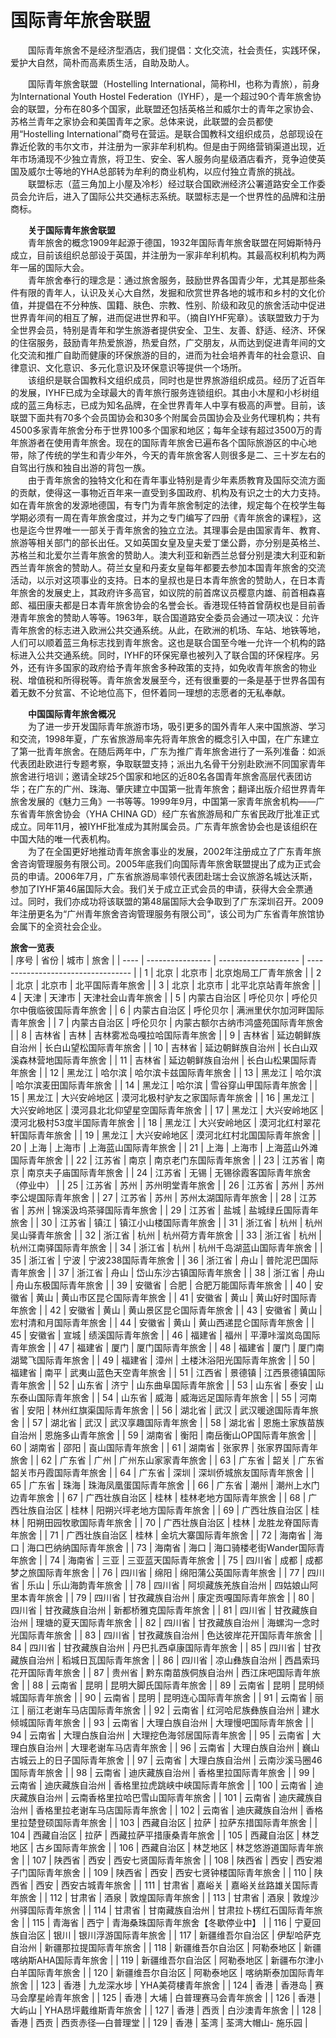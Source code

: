 # 国际青年旅舍联盟  

&emsp;&emsp;国际青年旅舍不是经济型酒店，我们提倡：文化交流，社会责任，实践环保，爱护大自然，简朴而高素质生活，自助及助人。  

&emsp;&emsp;国际青年旅舍联盟（Hostelling International，简称HI，也称为青旅），前身为International Youth Hostel Federation（IYHF），是一个超过90个青年旅舍协会的联盟，分布在80多个国家，此联盟还包括英格兰和威尔士的青年之家协会、苏格兰青年之家协会和美国青年之家。总体来说，此联盟的会员都使用“Hostelling International”商号在营运。是联合国教科文组织成员，总部现设在靠近伦敦的韦尔文市，并注册为一家非牟利机构。但是由于网络营销渠道出现，近年市场涌现不少独立青旅，将卫生、安全、客人服务向星级酒店看齐，竞争迫使英国及威尔士等地的YHA总部转为牟利的商业机构，以应付独立青旅的挑战。  
&emsp;&emsp;联盟标志（蓝三角加上小屋及冷杉）经过联合国欧洲经济公署道路安全工作委员会允许后，进入了国际公共交通标志系统。联盟标志是一个世界性的品牌和注册商标。  

&emsp;&emsp;**关于国际青年旅舍联盟**  
&emsp;&emsp;青年旅舍的概念1909年起源于德国，1932年国际青年旅舍联盟在阿姆斯特丹成立，目前该组织总部设于英国，并注册为一家非牟利机构。其最高权利机构为两年一届的国际大会。  
&emsp;&emsp;青年旅舍奉行的理念是：通过旅舍服务，鼓励世界各国青少年，尤其是那些条件有限的青年人，认识及关心大自然，发掘和欣赏世界各地的城市和乡村的文化价值，并提倡在不分种族、国籍、肤色、宗教、性别、阶级和政见的旅舍活动中促进世界青年间的相互了解，进而促进世界和平。（摘自IYHF宪章）。该联盟致力于为全世界会员，特别是青年和学生旅游者提供安全、卫生、友善、舒适、经济、环保的住宿服务，鼓励青年热爱旅游，热爱自然，广交朋友，从而达到促进青年间的文化交流和推广自助而健康的环保旅游的目的，进而为社会培养青年的社会意识、自律意识、文化意识、多元化意识及环保意识等提供一个场所。  
&emsp;&emsp;该组织是联合国教科文组织成员，同时也是世界旅游组织成员。经历了近百年的发展，IYHF已成为全球最大的青年旅行服务连锁组织。其由小木屋和小杉树组成的蓝三角标志，已成为知名品牌，在全世界青年人中享有极高的声誉。目前，该联盟下面共有70多个会员国协会和30多个附属会员国协会及业务代理机构；共有4500多家青年旅舍分布于世界100多个国家和地区；每年全球有超过3500万的青年旅游者在使用青年旅舍。现在的国际青年旅舍已遍布各个国际旅游区的中心地带，除了传统的学生和青少年外，今天的青年旅舍客人则很多是二、三十岁左右的自驾出行族和独自出游的背包一族。  
&emsp;&emsp;由于青年旅舍的独特文化和在青年事业特别是青少年素质教育及国际交流方面的贡献，使得这一事物近百年来一直受到多国政府、机构及有识之士的大力支持。如在青年旅舍的发源地德国，有专门为青年旅舍制定的法律，规定每个在校学生每学期必须有一周在青年旅舍度过，并为之专门编写了四册《青年旅舍的课程》，这也是迄今世界唯一一部关于青年旅舍的独立立法。其理事会是由国家青年、教育、旅游等相关部门的部长出任。又如英国女皇及皇夫爱丁堡公爵，亦分别是英格兰、苏格兰和北爱尔兰青年旅舍的赞助人。澳大利亚和新西兰总督分别是澳大利亚和新西兰青年旅舍的赞助人。荷兰女皇和丹麦女皇每年都要去参加本国青年旅舍的交流活动，以示对这项事业的支持。日本的皇叔也是日本青年旅舍的赞助人，在日本青年旅舍的发展史上，其政府许多高官，如议院的前首席议员樱意内雄、前首相森喜郎、福田康夫都是日本青年旅舍协会的名誉会长。香港现任特首曾荫权也是目前香港青年旅舍的赞助人等等。1963年，联合国道路安全委员会通过一项决议：允许青年旅舍的标志进入欧洲公共交通系统。从此，在欧洲的机场、车站、地铁等地，人们可以顺着蓝三角标志找到青年旅舍。这也是联合国至今唯一允许一个机构的路标进入公共交通系统。同时，IYHF的环保宪章也被列入了联合国的环保程序。另外，还有许多国家的政府给予青年旅舍多种政策的支持，如免收青年旅舍的物业税、增值税和所得税等。青年旅舍发展至今，还有很重要的一条是基于世界各国有着无数不分贫富、不论地位高下，但怀着同一理想的志愿者的无私奉献。  

&emsp;&emsp;**中国国际青年旅舍概况**  
&emsp;&emsp;为了进一步开发国际青年旅游市场，吸引更多的国外青年人来中国旅游、学习和交流，1998年夏，广东省旅游局率先将青年旅舍的概念引入中国，在广东建立了第一批青年旅舍。在随后两年中，广东为推广青年旅舍进行了一系列准备：如派代表团赴欧进行专题考察，争取联盟支持；派出九名骨干分别赴欧洲不同国家青年旅舍进行培训；邀请全球25个国家和地区的近80名各国青年旅舍高层代表团访华；在广东的广州、珠海、肇庆建立中国第一批青年旅舍；翻译出版介绍世界青年旅舍发展的《魅力三角》一书等等。1999年9月，中国第一家青年旅舍机构――广东省青年旅舍协会（YHA CHINA GD）经广东省旅游局和广东省民政厅批准正式成立。同年11月，被IYHF批准成为其附属会员。广东青年旅舍协会也是该组织在中国大陆的唯一代表机构。  
&emsp;&emsp;为了在全国更好地推动青年旅舍事业的发展，2002年注册成立了广东青年旅舍咨询管理服务有限公司。2005年底我们向国际青年旅舍联盟提出了成为正式会员的申请。2006年7月，广东省旅游局率领代表团赴瑞士会议旅游名城达沃斯，参加了IYHF第46届国际大会。我们关于成立正式会员的申请，获得大会全票通过。同时，我们亦成功将该联盟的第48届国际大会争取到了广东深圳召开。2009年注册更名为“广州青年旅舍咨询管理服务有限公司”，该公司为广东省青年旅馆协会属下的全资社会企业。  

**旅舍一览表**  
| 序号 | 省份             | 城市                 | 旅舍                               |
| ---- | ---------------- | -------------------- | ---------------------------------- |
| 1    | 北京             | 北京市               | 北京炮局工厂青年旅舍               |
| 2    | 北京             | 北京市               | 北平国际青年旅舍                   |
| 3    | 北京             | 北京市               | 北平北京站青年旅舍                 |
| 4    | 天津             | 天津市               | 天津社会山青年旅舍                 |
| 5    | 内蒙古自治区     | 呼伦贝尔             | 呼伦贝尔中俄临彼国际青年旅舍       |
| 6    | 内蒙古自治区     | 呼伦贝尔             | 满洲里伏尔加河畔国际青年旅舍       |
| 7    | 内蒙古自治区     | 呼伦贝尔             | 内蒙古额尔古纳市鸿盛苑国际青年旅舍 |
| 8    | 吉林省           | 吉林                 | 吉林雾凇岛嘎拉哈国际青年旅舍       |
| 9    | 吉林省           | 延边朝鲜族自治州     | 长白山望松国际青年旅舍             |
| 10   | 吉林省           | 延边朝鲜族自治州     | 长白山双溪森林营地国际青年旅舍     |
| 11   | 吉林省           | 延边朝鲜族自治州     | 长白山松果国际青年旅舍             |
| 12   | 黑龙江           | 哈尔滨               | 哈尔滨卡兹国际青年旅舍             |
| 13   | 黑龙江           | 哈尔滨               | 哈尔滨麦田国际青年旅舍             |
| 14   | 黑龙江           | 哈尔滨               | 雪谷穿山甲国际青年旅舍             |
| 15   | 黑龙江           | 大兴安岭地区         | 漠河北极村驴友之家国际青年旅舍     |
| 16   | 黑龙江           | 大兴安岭地区         | 漠河县北北仰望星空国际青年旅舍     |
| 17   | 黑龙江           | 大兴安岭地区         | 漠河北极村53度半国际青年旅舍       |
| 18   | 黑龙江           | 大兴安岭地区         | 漠河北红村翠花轩国际青年旅舍       |
| 19   | 黑龙江           | 大兴安岭地区         | 漠河北红村北国国际青年旅舍         |
| 20   | 上海             | 上海市               | 上海蓝山国际青年旅舍               |
| 21   | 上海             | 上海市               | 上海蓝山外滩国际青年旅舍           |
| 22   | 江苏省           | 南京                 | 南京老门东国际青年旅舍             |
| 23   | 江苏省           | 南京                 | 南京夫子庙国际青年旅舍             |
| 24   | 江苏省           | 无锡                 | 无锡徐霞客国际青年旅舍（停业中）   |
| 25   | 江苏省           | 苏州                 | 苏州明堂青年旅舍                   |
| 26   | 江苏省           | 苏州                 | 苏州李公堤国际青年旅舍             |
| 27   | 江苏省           | 苏州                 | 苏州太湖国际青年旅舍               |
| 28   | 江苏省           | 苏州                 | 锦溪汲坞茶驿国际青年旅舍           |
| 29   | 江苏省           | 盐城                 | 盐城绿丘国际青年旅舍               |
| 30   | 江苏省           | 镇江                 | 镇江小山楼国际青年旅舍             |
| 31   | 浙江省           | 杭州                 | 杭州吴山驿青年旅舍                 |
| 32   | 浙江省           | 杭州                 | 杭州荷方青年旅舍                   |
| 33   | 浙江省           | 杭州                 | 杭州江南驿国际青年旅舍             |
| 34   | 浙江省           | 杭州                 | 杭州千岛湖蓝山国际青年旅舍         |
| 35   | 浙江省           | 宁波                 | 宁波238国际青年旅舍                |
| 36   | 浙江省           | 舟山                 | 普陀泥巴国际青年旅舍               |
| 37   | 浙江省           | 舟山                 | 岱山东沙古镇国际青年旅舍           |
| 38   | 浙江省           | 舟山                 | 舟山东极国际青年旅舍               |
| 39   | 安徽省           | 合肥                 | 合肥万能国际青年旅舍               |
| 40   | 安徽省           | 黄山                 | 黄山市区昆仑国际青年旅舍           |
| 41   | 安徽省           | 黄山                 | 黄山好时国际青年旅舍               |
| 42   | 安徽省           | 黄山                 | 黄山景区昆仑国际青年旅舍           |
| 43   | 安徽省           | 黄山                 | 宏村清和月国际青年旅舍             |
| 44   | 安徽省           | 黄山                 | 黄山西递昆仑国际青年旅舍           |
| 45   | 安徽省           | 宣城                 | 绩溪国际青年旅舍                   |
| 46   | 福建省           | 福州                 | 平潭咔溜岚岛国际青年旅舍           |
| 47   | 福建省           | 厦门                 | 厦门国际青年旅舍                   |
| 48   | 福建省           | 厦门                 | 厦门南湖鹭飞国际青年旅舍           |
| 49   | 福建省           | 漳州                 | 土楼沐浴阳光国际青年旅舍           |
| 50   | 福建省           | 南平                 | 武夷山蓝色天空青年旅舍             |
| 51   | 江西省           | 景德镇               | 江西景德镇国际青年旅舍             |
| 52   | 山东省           | 济宁                 | 山东曲阜国际青年旅舍               |
| 53   | 山东省           | 泰安                 | 山东泰山国际青年旅舍               |
| 54   | 山东省           | 威海                 | 威海远足国际青年旅舍               |
| 55   | 河南省           | 安阳                 | 林州红旗渠国际青年旅舍             |
| 56   | 湖北省           | 武汉                 | 武汉暖途国际青年旅舍               |
| 57   | 湖北省           | 武汉                 | 武汉享趣国际青年旅舍               |
| 58   | 湖北省           | 恩施土家族苗族自治州 | 恩施多山青年旅舍                   |
| 59   | 湖南省           | 衡阳                 | 南岳衡山OP国际青年旅舍             |
| 60   | 湖南省           | 邵阳                 | 崀山国际青年旅舍                   |
| 61   | 湖南省           | 张家界               | 张家界国际青年旅舍                 |
| 62   | 广东省           | 广州                 | 广州东山家家青年旅舍               |
| 63   | 广东省           | 韶关                 | 广东省韶关市丹霞国际青年旅舍       |
| 64   | 广东省           | 深圳                 | 深圳侨城旅友国际青年旅舍           |
| 65   | 广东省           | 珠海                 | 珠海凤凰蛋国际青年旅舍             |
| 66   | 广东省           | 潮州                 | 潮州上水门边青年旅舍               |
| 67   | 广西壮族自治区   | 桂林                 | 桂林老地方国际青年旅舍             |
| 68   | 广西壮族自治区   | 桂林                 | 阳朔兴坪老地方国际青年旅舍         |
| 69   | 广西壮族自治区   | 桂林                 | 阳朔田园牧歌国际青年旅舍           |
| 70   | 广西壮族自治区   | 桂林                 | 龙胜龙脊国际青年旅舍               |
| 71   | 广西壮族自治区   | 桂林                 | 金坑大寨国际青年旅舍               |
| 72   | 海南省           | 海口                 | 海口巴纳纳国际青年旅舍             |
| 73   | 海南省           | 海口                 | 海口骑楼老街Wander国际青年旅舍     |
| 74   | 海南省           | 三亚                 | 三亚蓝天国际青年旅舍               |
| 75   | 四川省           | 成都                 | 成都梦之旅国际青年旅舍             |
| 76   | 四川省           | 绵阳                 | 绵阳蒲公英国际青年旅舍             |
| 77   | 四川省           | 乐山                 | 乐山海韵青年旅舍                   |
| 78   | 四川省           | 阿坝藏族羌族自治州   | 四姑娘山阿里本青年旅舍             |
| 79   | 四川省           | 甘孜藏族自治州       | 康定贡嘎国际青年旅舍               |
| 80   | 四川省           | 甘孜藏族自治州       | 新都桥雅克国际青年旅舍             |
| 81   | 四川省           | 甘孜藏族自治州       | 理塘的夏天国际青年旅舍             |
| 82   | 四川省           | 甘孜藏族自治州       | 海螺沟一念时光国际青年旅舍         |
| 83   | 四川省           | 甘孜藏族自治州       | 色达彼岸花开国际青年旅舍           |
| 84   | 四川省           | 甘孜藏族自治州       | 丹巴扎西卓康国际青年旅舍           |
| 85   | 四川省           | 甘孜藏族自治州       | 稻城日瓦国际青年旅舍               |
| 86   | 四川省           | 凉山彝族自治州       | 西昌索玛花开国际青年旅舍           |
| 87   | 贵州省           | 黔东南苗族侗族自治州 | 西江床吧国际青年旅舍               |
| 88   | 云南省           | 昆明                 | 昆明大脚氏国际青年旅舍             |
| 89   | 云南省           | 昆明                 | 昆明倾城国际青年旅舍               |
| 90   | 云南省           | 昆明                 | 昆明连心国际青年旅舍               |
| 91   | 云南省           | 丽江                 | 丽江老谢车马店国际青年旅舍         |
| 92   | 云南省           | 红河哈尼族彝族自治州 | 建水倾城国际青年旅舍               |
| 93   | 云南省           | 大理白族自治州       | 大理慢吧国际青年旅舍               |
| 94   | 云南省           | 大理白族自治州       | 大理挖色海邻居国际青年旅舍         |
| 95   | 云南省           | 大理白族自治州       | 大理老谢车马店青年旅舍             |
| 96   | 云南省           | 大理白族自治州       | 巍山古城云上的日子国际青年旅舍     |
| 97   | 云南省           | 大理白族自治州       | 云南沙溪马圈46国际青年旅舍         |
| 98   | 云南省           | 迪庆藏族自治州       | 香格里拉国际青年旅舍               |
| 99   | 云南省           | 迪庆藏族自治州       | 香格里拉虎跳峡中峡国际青年旅舍     |
| 100  | 云南省           | 迪庆藏族自治州       | 云南香格里拉哈巴雪山国际青年旅舍   |
| 101  | 云南省           | 迪庆藏族自治州       | 香格里拉老谢车马店国际青年旅舍     |
| 102  | 云南省           | 迪庆藏族自治州       | 香格里拉楚登硕国际青年旅舍         |
| 103  | 西藏自治区       | 拉萨                 | 拉萨东措国际青年旅舍               |
| 104  | 西藏自治区       | 拉萨                 | 西藏拉萨平措康桑青年旅舍           |
| 105  | 西藏自治区       | 林芝地区             | 古乡国际青年旅舍                   |
| 106  | 西藏自治区       | 林芝地区             | 林芝悠游道国际青年旅舍             |
| 107  | 陕西省           | 西安                 | 西安七贤国际青年旅舍               |
| 108  | 陕西省           | 西安                 | 西安湘子门国际青年旅舍             |
| 109  | 陕西省           | 西安                 | 西安七贤钟楼国际青年旅舍           |
| 110  | 陕西省           | 西安                 | 西安古城青年旅舍                   |
| 111  | 甘肃省           | 嘉峪关               | 嘉峪关丝路雄关国际青年旅舍         |
| 112  | 甘肃省           | 酒泉                 | 敦煌国际青年旅舍                   |
| 113  | 甘肃省           | 酒泉                 | 敦煌沙州驿国际青年旅舍             |
| 114  | 甘肃省           | 甘南藏族自治州       | 甘肃拉卜楞红石国际青年旅舍         |
| 115  | 青海省           | 西宁                 | 青海桑珠国际青年旅舍【冬歇停业中】 |
| 116  | 宁夏回族自治区   | 银川                 | 银川浮游国际青年旅舍               |
| 117  | 新疆维吾尔自治区 | 伊犁哈萨克自治州     | 新疆那拉提国际青年旅舍             |
| 118  | 新疆维吾尔自治区 | 阿勒泰地区           | 新疆喀纳斯AHA国际青年旅舍          |
| 119  | 新疆维吾尔自治区 | 阿勒泰地区           | 新疆布尔津小白羊国际青年旅舍       |
| 120  | 新疆维吾尔自治区 | 阿勒泰地区           | 喀纳斯泰加国际青年旅舍             |
| 123  | 香港             | 九龙深水埗           | YHA美荷樓青年旅舍                  |
| 124  | 香港             | 香港岛               | 赛马会摩星岭青年旅舍               |
| 125  | 香港             | 大埔                 | 白普理赛马会青年旅舍               |
| 126  | 香港             | 大屿山               | YHA昂坪戴维斯青年旅舍              |
| 127  | 香港             | 西贡                 | 白沙澳青年旅舍                     |
| 128  | 香港             | 西贡                 | 西贡赤径—白普理堂                  |
| 129  | 香港             | 荃湾                 | 荃湾大帽山- 施乐园                 |
